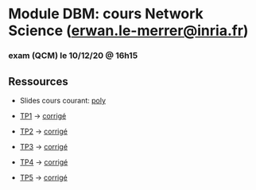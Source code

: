 # Module DBM: cours Network Science (erwan.le-merrer@inria.fr)

### exam (QCM) le 10/12/20 @ 16h15

## Ressources
* Slides cours courant: [poly](https://github.com/erwanlemerrer/erwanlemerrer.github.io/blob/master/cours/ESIR20/slides-c5.pdf)

* [TP1](https://github.com/erwanlemerrer/erwanlemerrer.github.io/blob/master/cours/ESIR20/esir-TP1.md) -> [corrigé](https://github.com/erwanlemerrer/erwanlemerrer.github.io/blob/master/cours/ESIR20/esir-TP1-correction.md)

* [TP2](https://github.com/erwanlemerrer/erwanlemerrer.github.io/blob/master/cours/ESIR20/esir-TP2.md) -> [corrigé](https://github.com/erwanlemerrer/erwanlemerrer.github.io/blob/master/cours/ESIR20/esir-TP2-correction.md)

* [TP3](https://github.com/erwanlemerrer/erwanlemerrer.github.io/blob/master/cours/ESIR20/esir-TP3.md) -> [corrigé](https://github.com/erwanlemerrer/erwanlemerrer.github.io/blob/master/cours/ESIR20/esir-TP3-correction.md)

* [TP4](https://github.com/erwanlemerrer/erwanlemerrer.github.io/blob/master/cours/ESIR20/esir-TP4.md) -> [corrigé](https://github.com/erwanlemerrer/erwanlemerrer.github.io/blob/master/cours/ESIR20/esir-TP4-correction.md)

* [TP5](https://github.com/erwanlemerrer/erwanlemerrer.github.io/blob/master/cours/ESIR20/esir-TP5.md) -> [corrigé](https://github.com/erwanlemerrer/erwanlemerrer.github.io/blob/master/cours/ESIR20/esir-TP5-correction.md)
